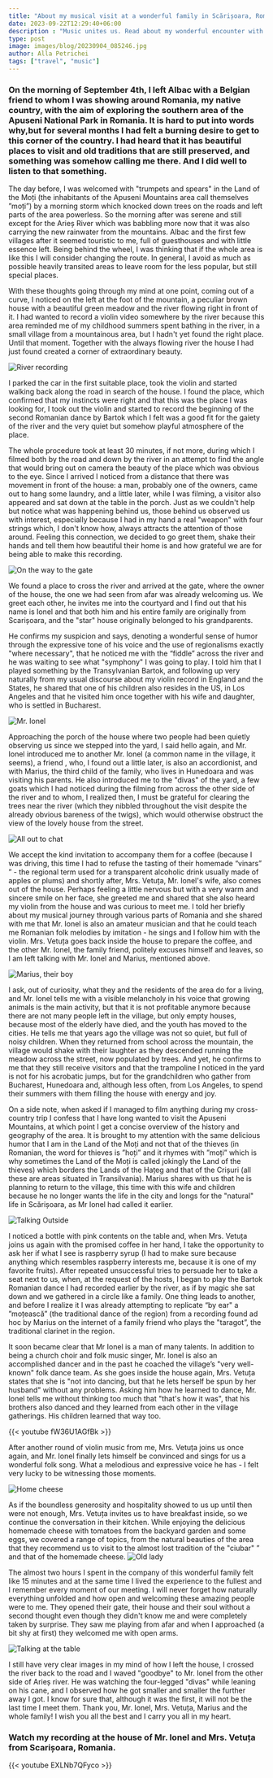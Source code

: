 ```yaml
---
title: "About my musical visit at a wonderful family in Scărișoara, Romania"
date: 2023-09-22T12:29:40+06:00
description : "Music unites us. Read about my wonderful encounter with a Romanian family from Scărișoara."
type: post
image: images/blog/20230904_085246.jpg
author: Alla Petrichei
tags: ["travel", "music"]
---
```


### On the morning of September 4th, I left Albac with a Belgian friend to whom I was showing around Romania, my native country, with the aim of exploring the southern area of the Apuseni National Park in Romania. It is hard to put into words why,but for several months I had felt a burning desire to get to this corner of the country. I had heard that it has beautiful places to visit and old traditions that are still preserved, and something was somehow calling me there. And I did well to listen to that something.

The day before, I was welcomed with "trumpets and spears" in the Land of the Moți (the inhabitants of the Apuseni Mountains area call themselves ”moți”) by a morning storm which knocked down trees on the roads and left parts of the area powerless. So the morning after was serene and still except for the Arieș River which was babbling more now that it was also carrying the new rainwater from the mountains. Albac and the first few villages after it seemed touristic to me, full of guesthouses and with little essence left. Being behind the wheel, I was thinking that if the whole area is like this I will consider changing the route. In general, I avoid as much as possible heavily transited areas to leave room for the less popular, but still special places.

With these thoughts going through my mind at one point, coming out of a curve, I noticed on the left at the foot of the mountain, a peculiar brown house with a beautiful green meadow and the river flowing right in front of it. I had wanted to record a violin video somewhere by the river because this area reminded me of my childhood summers spent bathing in the river, in a small village from a mountainous area, but I hadn't yet found the right place. Until that moment. Together with the always flowing river the house I had just found created a corner of extraordinary beauty.

![River recording](20230904_090126_copy.jpg)

I parked the car in the first suitable place, took the violin and started walking back along the road in search of the house. I found the place, which confirmed that my instincts were right and that this was the place I was looking for, I took out the violin and started to record the beginning of the second Romanian dance by Bartok which I felt was a good fit for the gaiety of the river and the very quiet but somehow playful atmosphere of the place.

The whole procedure took at least 30 minutes, if not more, during which I filmed both by the road and down by the river in an attempt to find the angle that would bring out on camera the beauty of the place which was obvious to the eye. Since I arrived I noticed from a distance that there was movement in front of the house: a man, probably one of the owners, came out to hang some laundry, and a little later, while I was filming, a visitor also appeared and sat down at the table in the porch. Just as we couldn't help but notice what was happening behind us, those behind us observed us with interest, especially because I had in my hand a real "weapon" with four strings which, I don't know how, always attracts the attention of those around. Feeling this connection, we decided to go greet them, shake their hands and tell them how beautiful their home is and how grateful we are for being able to make this recording.

![On the way to the gate](20230904_091554_copy.jpg)

We found a place to cross the river and arrived at the gate, where the owner of the house, the one we had seen from afar was already welcoming us. We greet each other, he invites me into the courtyard and I find out that his name is Ionel and that both him and his entire family are originally from Scarișoara, and the "star" house originally belonged to his grandparents.

He confirms my suspicion and says, denoting a wonderful sense of humor through the expressive tone of his voice and the use of regionalisms exactly "where necessary", that he noticed me with the “fiddle” across the river and he was waiting to see what "symphony" I was going to play. I told him that I played something by the Transylvanian Bartok, and following up very naturally from my usual discourse about my violin record in England and the States, he shared that one of his children also resides in the US, in Los Angeles and that he visited him once together with his wife and daughter, who is settled in Bucharest.

![Mr. Ionel](IMG_0026_copy.JPG)

Approaching the porch of the house where two people had been quietly observing us since we stepped into the yard, I said hello again, and Mr. Ionel introduced me to another Mr. Ionel (a common name in the village, it seems), a friend , who, I found out a little later, is also an accordionist, and with Marius, the third child of the family, who lives in Hunedoara and was visiting his parents. He also introduced me to the "divas" of the yard, a few goats which I had noticed during the filming from across the other side of the river and to whom, I realized then, I must be grateful for clearing the trees near the river (which they nibbled throughout the visit despite the already obvious bareness of the twigs), which would otherwise obstruct the view of the lovely house from the street.

![All out to chat](20230904_095142_copy.jpg)

We accept the kind invitation to accompany them for a coffee (because I was driving, this time I had to refuse the tasting of their homemade “vinars” ” - the regional term used for a transparent alcoholic drink usually made of apples or plums) and shortly after, Mrs. Vetuța, Mr. Ionel's wife, also comes out of the house. Perhaps feeling a little nervous but with a very warm and sincere smile on her face, she greeted me and shared that she also heard my violin from the house and was curious to meet me. I told her briefly about my musical journey through various parts of Romania and she shared with me that Mr. Ionel is also an amateur musician and that he could teach me Romanian folk melodies by imitation - he sings and I follow him with the violin. Mrs. Vetuța goes back inside the house to prepare the coffee, and the other Mr. Ionel, the family friend, politely excuses himself and leaves, so I am left talking with Mr. Ionel and Marius, mentioned above.

![Marius, their boy](IMG_0035_copy.JPG)

I ask, out of curiosity, what they and the residents of the area do for a living, and Mr. Ionel tells me with a visible melancholy in his voice that growing animals is the main activity, but that it is not profitable anymore because there are not many people left in the village, but only empty houses, because most of the elderly have died, and the youth has moved to the cities. He tells me that years ago the village was not so quiet, but full of noisy children. When they returned from school across the mountain, the village would shake with their laughter as they descended running the meadow across the street, now populated by trees. And yet, he confirms to me that they still receive visitors and that the trampoline I noticed in the yard is not for his acrobatic jumps, but for the grandchildren who gather from Bucharest, Hunedoara and, although less often, from Los Angeles, to spend their summers with them filling the house with energy and joy.

On a side note, when asked if I managed to film anything during my cross-country trip I confess that I have long wanted to visit the Apuseni Mountains, at which point I get a concise overview of the history and geography of the area. It is brought to my attention with the same delicious humor that I am in the Land of the Moți and not that of the thieves (in Romanian, the word for thieves is ”hoți” and it rhymes with ”moți” which is why sometimes the Land of the Moți is called jokingly the Land of the thieves) which borders the Lands of the Hațeg and that of the Crișuri (all these are areas situated in Transilvania). Marius shares with us that he is planning to return to the village, this time with this wife and children because he no longer wants the life in the city and longs for the "natural" life in Scărișoara, as Mr Ionel had called it earlier.

![Talking Outside](IMG_0027_copy.JPG)

I noticed a bottle with pink contents on the table and, when Mrs. Vetuța joins us again with the promised coffee in her hand, I take the opportunity to ask her if what I see is raspberry syrup (I had to make sure because anything which resembles raspberry interests me, because it is one of my favorite fruits). After repeated unsuccessful tries to persuade her to take a seat next to us, when, at the request of the hosts, I began to play the Bartok Romanian dance I had recorded earlier by the river, as if by magic she sat down and we gathered in a circle like a family. One thing leads to another, and before I realize it I was already attempting to replicate “by ear" a ”moțească” (the traditional dance of the region) from a recording found ad hoc by Marius on the internet of a family friend who plays the "taragot”, the traditional clarinet in the region.

It soon became clear that Mr Ionel is a man of many talents. In addition to being a church choir and folk music singer, Mr. Ionel is also an accomplished dancer and in the past he coached the village’s "very well-known" folk dance team. As she goes inside the house again, Mrs. Vetuța states that she is "not into dancing, but that he lets herself be spun by her husband" without any problems. Asking him how he learned to dance, Mr. Ionel tells me without thinking too much that "that's how it was", that his brothers also danced and they learned from each other in the village gatherings. His children learned that way too.

{{< youtube fW36U1AGfBk >}}

After another round of violin music from me, Mrs. Vetuța joins us once again, and Mr. Ionel finally lets himself be convinced and sings for us a wonderful folk song. What a melodious and expressive voice he has - I felt very lucky to be witnessing those moments.

![Home cheese](IMG_0037_copy.JPG)

As if the boundless generosity and hospitality showed to us up until then were not enough, Mrs. Vetuța invites us to have breakfast inside, so we continue the conversation in their kitchen. While enjoying the delicious homemade cheese with tomatoes from the backyard garden and some eggs, we covered a range of topics, from the natural beauties of the area that they recommend us to visit
 to the almost lost tradition of the "ciubar" ” and that of the homemade cheese.
![Old lady](IMG_0043_copy.JPG)

The almost two hours I spent in the company of this wonderful family felt like 15 minutes and at the same time I lived the experience to the fullest and I remember every moment of our meeting. I will never forget how naturally everything unfolded and how open and welcoming these amazing people were to me. They opened their gate, their house and their soul without a second thought even though they didn't know me and were completely taken by surprise. They saw me playing from afar and when I approached (a bit shy at first) they welcomed me with open arms.

![Talking at the table](20230904_102914_copy.jpg)

I still have very clear images in my mind of how I left the house, I crossed the river back to the road and I waved "goodbye" to Mr. Ionel from the other side of Arieș river. He was watching the four-legged "divas" while leaning on his cane, and I observed how he got smaller and smaller the further away I got. I know for sure that, although it was the first, it will not be the last time I meet them. Thank you, Mr. Ionel, Mrs. Vetuța, Marius and the whole family! I wish you all the best and I carry you all in my heart.

### Watch my recording at the house of Mr. Ionel and Mrs. Vetuța from Scarișoara, Romania.

{{< youtube EXLNb7QFyco >}}
